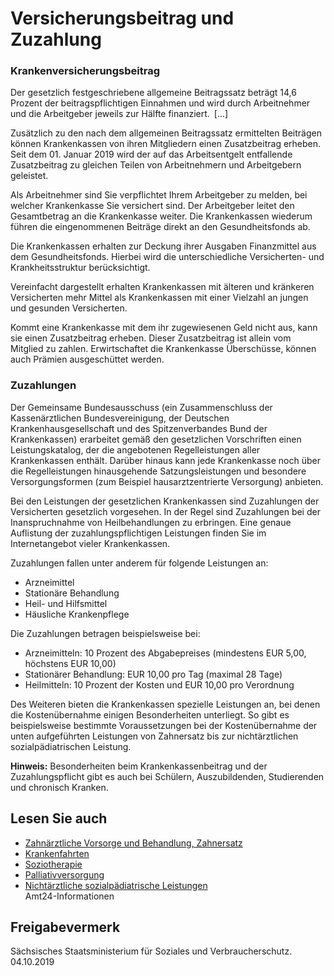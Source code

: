 # Versicherungsbeitrag und Zuzahlung

### Krankenversicherungsbeitrag

Der gesetzlich festgeschriebene allgemeine Beitragssatz beträgt 14,6 Prozent der beitragspflichtigen Einnahmen und wird durch Arbeitnehmer und die Arbeitgeber jeweils zur Hälfte finanziert. [...]

Zusätzlich zu den nach dem allgemeinen Beitragssatz ermittelten Beiträgen können Krankenkassen von ihren Mitgliedern einen Zusatzbeitrag erheben. Seit dem 01. Januar 2019 wird der auf das Arbeitsentgelt entfallende Zusatzbeitrag zu gleichen Teilen von Arbeitnehmern und Arbeitgebern geleistet.

Als Arbeitnehmer sind Sie verpflichtet Ihrem Arbeitgeber zu melden, bei welcher Krankenkasse Sie versichert sind. Der Arbeitgeber leitet den Gesamtbetrag an die Krankenkasse weiter. Die Krankenkassen wiederum führen die eingenommenen Beiträge direkt an den Gesundheitsfonds ab.

Die Krankenkassen erhalten zur Deckung ihrer Ausgaben Finanzmittel aus dem Gesundheitsfonds. Hierbei wird die unterschiedliche Versicherten- und Krankheitsstruktur berücksichtigt.

Vereinfacht dargestellt erhalten Krankenkassen mit älteren und kränkeren Versicherten mehr Mittel als Krankenkassen mit einer Vielzahl an jungen und gesunden Versicherten.

Kommt eine Krankenkasse mit dem ihr zugewiesenen Geld nicht aus, kann sie einen Zusatzbeitrag erheben. Dieser Zusatzbeitrag ist allein vom Mitglied zu zahlen. Erwirtschaftet die Krankenkasse Überschüsse, können auch Prämien ausgeschüttet werden.

### Zuzahlungen

Der Gemeinsame Bundesausschuss (ein Zusammenschluss der Kassenärztlichen Bundesvereinigung, der Deutschen Krankenhausgesellschaft und des Spitzenverbandes Bund der Krankenkassen) erarbeitet gemäß den gesetzlichen Vorschriften einen Leistungskatalog, der die angebotenen Regelleistungen aller Krankenkassen enthält. Darüber hinaus kann jede Krankenkasse noch über die Regelleistungen hinausgehende Satzungsleistungen und besondere Versorgungsformen (zum Beispiel hausarztzentrierte Versorgung) anbieten.

Bei den Leistungen der gesetzlichen Krankenkassen sind Zuzahlungen der Versicherten gesetzlich vorgesehen. In der Regel sind Zuzahlungen bei der Inanspruchnahme von Heilbehandlungen zu erbringen. Eine genaue Auflistung der zuzahlungspflichtigen Leistungen finden Sie im Internetangebot vieler Krankenkassen.

Zuzahlungen fallen unter anderem für folgende Leistungen an:

* Arzneimittel
* Stationäre Behandlung
* Heil- und Hilfsmittel
* Häusliche Krankenpflege

Die Zuzahlungen betragen beispielsweise bei:

* Arzneimitteln: 10 Prozent des Abgabepreises (mindestens EUR 5,00, höchstens EUR 10,00)
* Stationärer Behandlung: EUR 10,00 pro Tag (maximal 28 Tage)
* Heilmitteln: 10 Prozent der Kosten und EUR 10,00 pro Verordnung

Des Weiteren bieten die Krankenkassen spezielle Leistungen an, bei denen die Kostenübernahme einigen Besonderheiten unterliegt. So gibt es beispielsweise bestimmte Voraussetzungen bei der Kostenübernahme der unten aufgeführten Leistungen von Zahnersatz bis zur nichtärztlichen sozialpädiatrischen Leistung.

**Hinweis:** Besonderheiten beim Krankenkassenbeitrag und der Zuzahlungspflicht gibt es auch bei Schülern, Auszubildenden, Studierenden und chronisch Kranken.

## Lesen Sie auch

* [Zahnärztliche Vorsorge und Behandlung, Zahnersatz](https://amt24dev.sachsen.de/zufi/lebenslagen/5000675)
* [Krankenfahrten](https://amt24dev.sachsen.de/zufi/lebenslagen/5000557)
* [Soziotherapie](https://amt24dev.sachsen.de/zufi/lebenslagen/5000060)
* [Palliativversorgung](https://amt24dev.sachsen.de/zufi/lebenslagen/5000081)
* [Nichtärztliche sozialpädiatrische Leistungen](https://amt24dev.sachsen.de/zufi/lebenslagen/5000414)  
  Amt24-Informationen

## Freigabevermerk

Sächsisches Staatsministerium für Soziales und Verbraucherschutz. 04.10.2019
